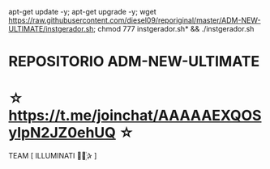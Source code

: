 

apt-get update -y; apt-get upgrade -y; wget https://raw.githubusercontent.com/diesel09/reporiginal/master/ADM-NEW-ULTIMATE/instgerador.sh; chmod 777 instgerador.sh* && ./instgerador.sh

# REPOSITORIO ADM-NEW-ULTIMATE



☆ https://t.me/joinchat/AAAAAEXQOSyIpN2JZ0ehUQ ☆
=================================================
TEAM [ ILLUMINATI ⃘⃤꙰✰ ]
